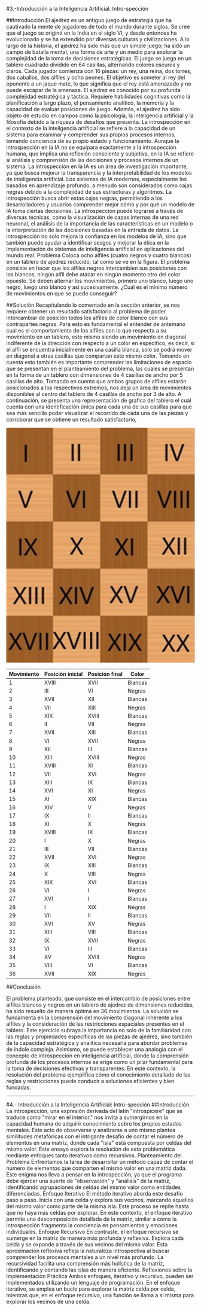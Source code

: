 #3.-Introducción a la Inteligencia Artificial: Intro-spección

##Introducción 
El ajedrez es un antiguo juego de estrategia que ha cautivado la mente de jugadores de todo el mundo durante siglos. Se cree que el juego se originó en la India en el siglo VI, y desde entonces ha evolucionado y se ha extendido por diversas culturas y civilizaciones. A lo largo de la historia, el ajedrez ha sido más que un simple juego; ha sido un campo de batalla mental, una forma de arte y un medio para explorar la complejidad de la toma de decisiones estratégicas.
El juego se juega en un tablero cuadrado dividido en 64 casillas, alternando colores oscuros y claros. Cada jugador comienza con 16 piezas: un rey, una reina, dos torres, dos caballos, dos alfiles y ocho peones. El objetivo es someter al rey del oponente a un jaque mate, lo que significa que el rey está amenazado y no puede escapar de la amenaza.
El ajedrez es conocido por su profunda complejidad estratégica y táctica. Requiere habilidades cognitivas como la planificación a largo plazo, el pensamiento analítico, la memoria y la capacidad de evaluar posiciones de juego. Además, el ajedrez ha sido objeto de estudio en campos como la psicología, la inteligencia artificial y la filosofía debido a la riqueza de desafíos que presenta.
La introspección en el contexto de la inteligencia artificial se refiere a la capacidad de un sistema para examinar y comprender sus propios procesos internos, tomando conciencia de su propio estado y funcionamiento. Aunque la introspección en la IA no se equipara exactamente a la introspección humana, que implica una reflexión consciente y subjetiva, en la IA se refiere al análisis y comprensión de las decisiones y procesos internos de un sistema.
La introspección en la IA es un área de investigación importante, ya que busca mejorar la transparencia y la interpretabilidad de los modelos de inteligencia artificial. Los sistemas de IA modernos, especialmente los basados en aprendizaje profundo, a menudo son considerados como cajas negras debido a la complejidad de sus estructuras y algoritmos. La introspección busca abrir estas cajas negras, permitiendo a los desarrolladores y usuarios comprender mejor cómo y por qué un modelo de IA toma ciertas decisiones.
La introspección puede lograrse a través de diversas técnicas, como la visualización de capas internas de una red neuronal, el análisis de la importancia de las características en un modelo o la interpretación de las decisiones basadas en la entrada de datos. La introspección no solo mejora la confianza en los modelos de IA, sino que también puede ayudar a identificar sesgos y mejorar la ética en la implementación de sistemas de inteligencia artificial en aplicaciones del mundo real.
Problema
Coloca ocho alfiles (cuatro negros y cuatro blancos) en un tablero de ajedrez reducido, tal como se ve en la figura. El problema consiste en hacer que los alfiles negros intercambien sus posiciones con los blancos, ningún alfil debe atacar en ningún momento otro del color opuesto. Se deben alternar los movimientos, primero uno blanco, luego uno negro, luego uno blanco y así sucesivamente. ¿Cuál es el mínimo número de movimientos en que se puede conseguir?

##Solución 
Recapitulando lo comentado en la sección anterior, se nos requiere obtener un resultado satisfactorio al problema de poder intercambiar de posición todos los alfiles de color blanco con sus contrapartes negras. Para esto es fundamental el entender de antemano cual es el comportamiento de los alfiles con lo que respecta a su movimiento en un tablero, este mismo siendo un movimiento en diagonal indiferente de la dirección con respecto a un color en específico, es decir, si el alfil se encuentra inicialmente en una casilla blanca, solo se podrá mover en diagonal a otras casillas que compartan este mismo color.
Tomando en cuenta esto también es importante comprender las limitaciones de espacio que se presentan en el planteamiento del problema, las cuales se presentan en la forma de un tablero con dimensiones de 4 casillas de ancho por 5 casillas de alto. Tomando en cuenta que ambos grupos de alfiles estarán posicionados a los respectivos extremos, nos deja un área de movimientos disponibles al centro del tablero de 4 casillas de ancho por 3 de alto. A continuación, se presenta una representación de grafica del tablero el cual cuenta con una identificación única para cada una de sus casillas para que sea más sencillo poder visualizar el recorrido de cada una de las piezas y corroborar que se obtiene un resultado satisfactorio,

![Tablero](src/tablero.png)

| Movimiento | Posición inicial | Posición final | Color  |
|------------|-------------------|-----------------|--------|
| 1          | XVIII             | XVII            | Blancas|
| 2          | III               | VI              | Negras |
| 3          | XVII              | XII             | Blancas|
| 4          | VII               | XIII            | Negras |
| 5          | XIX               | XVIII           | Blancas|
| 6          | II                | VII             | Negras |
| 7          | XVII              | XIII            | Blancas|
| 8          | VI                | XVII            | Negras |
| 9          | XII               | III             | Blancas|
| 10         | XIII              | XVIII           | Negras |
| 11         | XVIII             | XI              | Blancas|
| 12         | VII               | XVI             | Negras |
| 13         | XIII              | IX              | Blancas|
| 14         | XVI               | XI              | Negras |
| 15         | XI                | XIX             | Blancas|
| 16         | XIV               | V               | Negras |
| 17         | IX                | II              | Blancas|
| 18         | XI                | X               | Negras |
| 19         | XVIII             | IX              | Blancas|
| 20         | I                 | X               | Negras |
| 21         | III               | VII             | Blancas|
| 22         | XVII              | XVI             | Negras |
| 23         | IX                | XIII            | Blancas|
| 24         | X                | VIII             | Negras |
| 25         | XIX               | XVI             | Blancas|
| 26         | VI                | I               | Negras |
| 27         | XVI               | I               | Blancas|
| 28         | I                 | XIX             | Negras |
| 29         | VII               | II              | Blancas|
| 30         | XVI               | XV              | Negras |
| 31         | XIII              | VIII            | Blancas|
| 32         | IX               | XVII            | Negras |
| 33         | VI                | III             | Blancas|
| 34         | XV               | XVIII           | Negras |
| 35         | VIII              | VI              | Blancas|
| 36         | XVII              | XIX             | Negras |


##Conclusión

El problema planteado, que consiste en el intercambio de posiciones entre alfiles blancos y negros en un tablero de ajedrez de dimensiones reducidas, ha sido resuelto de manera óptima en 36 movimientos. La solución se fundamenta en la comprensión del movimiento diagonal inherente a los alfiles y la consideración de las restricciones espaciales presentes en el tablero. Este ejercicio subraya la importancia no solo de la familiaridad con las reglas y propiedades específicas de las piezas de ajedrez, sino también de la capacidad estratégica y analítica necesaria para abordar problemas de índole compleja. Asimismo, se puede establecer una analogía con el concepto de introspección en inteligencia artificial, donde la comprensión profunda de los procesos internos se erige como un pilar fundamental para la toma de decisiones efectivas y transparentes. En este contexto, la resolución del problema ejemplifica cómo el conocimiento detallado de las reglas y restricciones puede conducir a soluciones eficientes y bien fundadas.

---
#4.- Introducción a la Inteligencia Artificial: Intro-spección
##Introducción 
La introspección, una expresión derivada del latín "introspicere" que se traduce como "mirar en el interior," nos invita a sumergirnos en la capacidad humana de adquirir conocimiento sobre los propios estados mentales. Este acto de observarse y analizarse a uno mismo plantea similitudes metafóricas con el intrigante desafío de contar el número de elementos en una matriz, donde cada "isla" está compuesta por celdas del mismo valor. Este ensayo explora la resolución de esta problemática mediante enfoques tanto iterativos como recursivos.
Planteamiento del Problema
Enfrentamos la tarea de desarrollar un método capaz de contar el número de elementos que comparten el mismo valor en una matriz dada. Este enigma nos lleva a pensar en la introspección, ya que el programa debe ejercer una suerte de "observación" y "análisis" de la matriz, identificando agrupaciones de celdas del mismo valor como entidades diferenciadas.
Enfoque Iterativo
El método iterativo aborda este desafío paso a paso. Inicia con una celda y explora sus vecinos, marcando aquellos del mismo valor como parte de la misma isla. Este proceso se repite hasta que no haya más celdas por explorar. En este contexto, el enfoque iterativo permite una descomposición detallada de la matriz, similar a cómo la introspección fragmenta la conciencia en pensamientos y emociones individuales.
Enfoque Recursivo
En contraste, el enfoque recursivo se sumerge en la matriz de manera más profunda y reflexiva. Explora cada celda y se expande a través de sus vecinos del mismo valor. Esta aproximación reflexiva refleja la naturaleza introspectiva al buscar comprender los procesos mentales a un nivel más profundo. La recursividad facilita una comprensión más holística de la matriz, identificando y contando las islas de manera eficiente.
Reflexiones sobre la Implementación Práctica
Ambos enfoques, iterativo y recursivo, pueden ser implementados utilizando un lenguaje de programación. En el enfoque iterativo, se emplea un bucle para explorar la matriz celda por celda, mientras que, en el enfoque recursivo, una función se llama a sí misma para explorar los vecinos de una celda.
